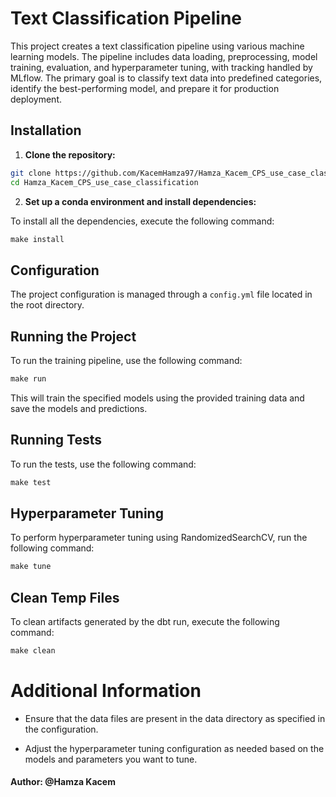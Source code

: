 # Text Classification Pipeline
This project creates a text classification pipeline using various machine learning models. The pipeline includes data loading, preprocessing, model training, evaluation, and hyperparameter tuning, with tracking handled by MLflow. The primary goal is to classify text data into predefined categories, identify the best-performing model, and prepare it for production deployment.

## Installation
1. **Clone the repository:**

```sh
git clone https://github.com/KacemHamza97/Hamza_Kacem_CPS_use_case_classification
cd Hamza_Kacem_CPS_use_case_classification
```

2. **Set up a conda environment and install dependencies:**

To install all the dependencies, execute the following command:

```python
make install
```
## Configuration
The project configuration is managed through a `config.yml` file located in the root directory.

## Running the Project
To run the training pipeline, use the following command:
```python
make run
```
This will train the specified models using the provided training data and save the models and predictions.


## Running Tests
To run the tests, use the following command:
```python
make test
```

## Hyperparameter Tuning
To perform hyperparameter tuning using RandomizedSearchCV, run the following command:

```python
make tune
```

## Clean Temp Files
To clean artifacts generated by the dbt run, execute the following command:

```python
make clean
```

# Additional Information
* Ensure that the data files are present in the data directory as specified in the configuration.

* Adjust the hyperparameter tuning configuration as needed based on the models and parameters you want to tune.
#### Author: @Hamza Kacem


